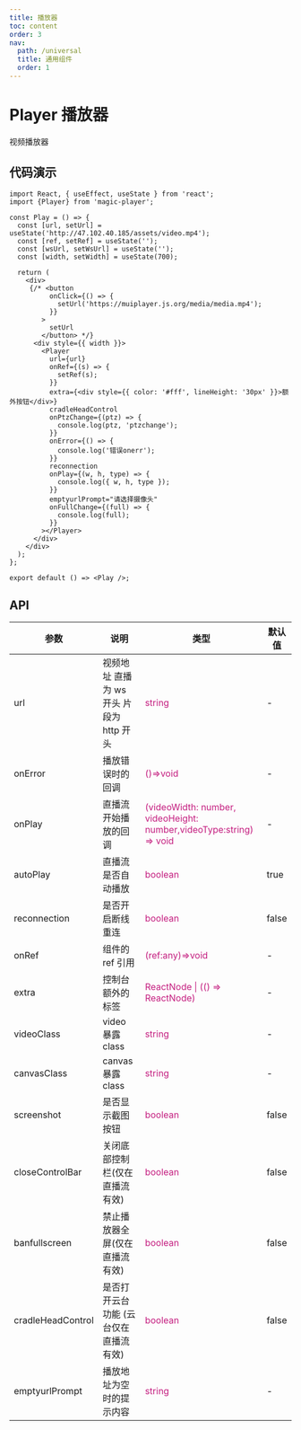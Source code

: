 ```yaml
---
title: 播放器
toc: content
order: 3
nav:
  path: /universal
  title: 通用组件
  order: 1
---
```


# Player 播放器

视频播放器

## 代码演示

```tsx
import React, { useEffect, useState } from 'react';
import {Player} from 'magic-player';

const Play = () => {
  const [url, setUrl] = useState('http://47.102.40.185/assets/video.mp4');
  const [ref, setRef] = useState('');
  const [wsUrl, setWsUrl] = useState('');
  const [width, setWidth] = useState(700);

  return (
    <div>
     {/* <button
          onClick={() => {
            setUrl('https://muiplayer.js.org/media/media.mp4');
          }}
        >
          setUrl
        </button> */}
      <div style={{ width }}>
        <Player
          url={url}
          onRef={(s) => {
            setRef(s);
          }}
          extra={<div style={{ color: '#fff', lineHeight: '30px' }}>额外按钮</div>}
          cradleHeadControl
          onPtzChange={(ptz) => {
            console.log(ptz, 'ptzchange');
          }}
          onError={() => {
            console.log('错误onerr');
          }}
          reconnection
          onPlay={(w, h, type) => {
            console.log({ w, h, type });
          }}
          emptyurlPrompt="请选择摄像头"
          onFullChange={(full) => {
            console.log(full);
          }}
        ></Player>
      </div>
    </div>
  );
};

export default () => <Play />;

```
## API

| 参数 | 说明 | 类型 | 默认值 |
| --- | --- | --- | --- |
| url | 视频地址 直播为 ws 开头 片段为 http 开头 | <font color='#c41d7f'>string</font> | - |
| onError | 播放错误时的回调 | <font color='#c41d7f'> ()=>void </font> | - |
| onPlay | 直播流开始播放的回调 | <font color='#c41d7f'> (videoWidth: number, videoHeight: number,videoType:string) => void </font> | - |
| autoPlay | 直播流是否自动播放 | <font color='#c41d7f'> boolean</font> | true |
| reconnection | 是否开启断线重连 | <font color='#c41d7f'> boolean </font> | false |
| onRef | 组件的 ref 引用 | <font color='#c41d7f'> (ref:any)=>void</font> | - |
| extra | 控制台额外的标签 | <font color='#c41d7f'> ReactNode \| (() => ReactNode) </font> | - |
| videoClass | video 暴露 class | <font color='#c41d7f'> string </font> | - |
| canvasClass | canvas 暴露 class | <font color='#c41d7f'> string </font> | - |
| screenshot | 是否显示截图按钮 | <font color='#c41d7f'>boolean</font> | false |
| closeControlBar | 关闭底部控制栏(仅在直播流有效) | <font color='#c41d7f'>boolean</font> | false |
| banfullscreen | 禁止播放器全屏(仅在直播流有效) | <font color='#c41d7f'>boolean</font> | false |
| cradleHeadControl | 是否打开云台功能 (云台仅在直播流有效) | <font color='#c41d7f'>boolean</font> | false |
| emptyurlPrompt | 播放地址为空时的提示内容 | <font color='#c41d7f'> string</font> | - |
